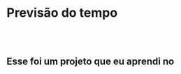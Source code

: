 <h1>Previsão do tempo</h1>
<br>
<br>
<h2>Esse foi um projeto que eu aprendi no <a href="https://rodolfomori.com.br/devclub>DevClub</a></h2>
